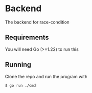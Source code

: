 # Backend

The backend for race-condition

## Requirements

You will need Go (>=1.22) to run this

## Running

Clone the repo and run the program with

```bash
$ go run ./cmd
```
